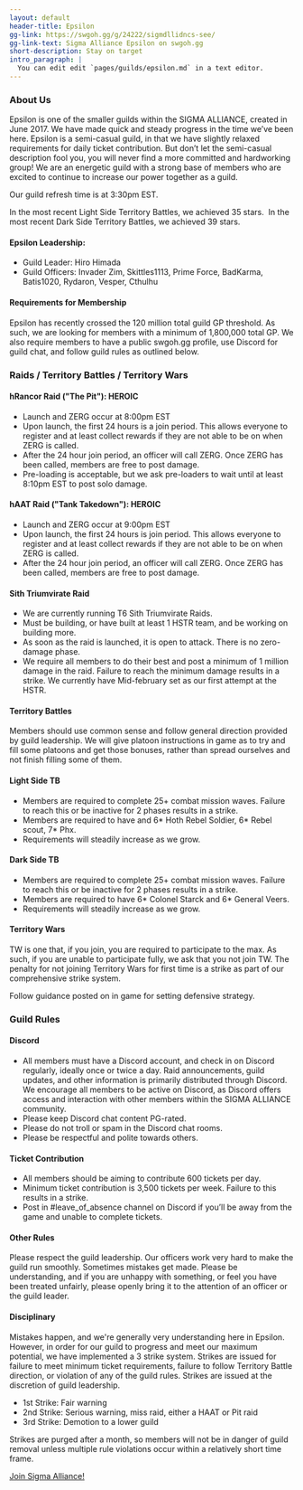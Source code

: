 ```yaml
---
layout: default
header-title: Epsilon
gg-link: https://swgoh.gg/g/24222/sigmdllidncs-see/
gg-link-text: Sigma Alliance Epsilon on swgoh.gg
short-description: Stay on target
intro_paragraph: |
  You can edit edit `pages/guilds/epsilon.md` in a text editor.
---
```


### About Us

Epsilon is one of the smaller guilds within the SIGMA ALLIANCE, created in June 2017. We have made quick and steady progress in the time we’ve been here. Epsilon is a semi-casual guild, in that we have slightly relaxed requirements for daily ticket contribution. But don’t let the semi-casual description fool you, you will never find a more committed and hardworking group! We are an energetic guild with a strong base of members who are excited to continue to increase our power together as a guild.

Our guild refresh time is at 3:30pm EST. 

In the most recent Light Side Territory Battles, we achieved 35 stars.  In the most recent Dark Side Territory Battles, we achieved 39 stars.  

#### Epsilon Leadership:

* Guild Leader: Hiro Himada
* Guild Officers: Invader Zim, Skittles1113, Prime Force, BadKarma, Batis1020, Rydaron, Vesper, Cthulhu

#### Requirements for Membership

Epsilon has recently crossed the 120 million total guild GP threshold. As such, we are looking for members with a minimum of 1,800,000 total GP. We also require members to have a public swgoh.gg profile, use Discord for guild chat, and follow guild rules as outlined below.


### Raids / Territory Battles / Territory Wars

#### hRancor Raid ("The Pit"): HEROIC


* Launch and ZERG occur at 8:00pm EST
* Upon launch, the first 24 hours is a join period.  This allows everyone to register and at least collect rewards if they are not able to be on when ZERG is called.
* After the 24 hour join period, an officer will call ZERG. Once ZERG has been called, members are free to post damage.
* Pre-loading is acceptable, but we ask pre-loaders to wait until at least 8:10pm EST to post solo damage.

#### hAAT Raid ("Tank Takedown"): HEROIC

* Launch and ZERG occur at 9:00pm EST
* Upon launch, the first 24 hours is join period. This allows everyone to register and at least collect rewards if they are not able to be on when ZERG is called.
* After the 24 hour join period, an officer will call ZERG. Once ZERG has been called, members are free to post damage.

#### Sith Triumvirate Raid

* We are currently running T6 Sith Triumvirate Raids.
* Must be building, or have built at least 1 HSTR team, and be working on building more.
* As soon as the raid is launched, it is open to attack. There is no zero-damage phase.
* We require all members to do their best and post a minimum of 1 million damage in the raid. Failure to reach the minimum damage results in a strike. We currently have Mid-february set as our first attempt at the HSTR.

#### Territory Battles

Members should use common sense and follow general direction provided by guild leadership. We will give platoon instructions in game as to try and fill some platoons and get those bonuses, rather than spread ourselves and not finish filling some of them.

#### Light Side TB

* Members are required to complete 25+ combat mission waves.  Failure to reach this or be inactive for 2 phases results in a strike.
* Members are required to have and 6* Hoth Rebel Soldier, 6* Rebel scout, 7* Phx.
* Requirements will steadily increase as we grow.

#### Dark Side TB

* Members are required to complete 25+ combat mission waves. Failure to reach this or be inactive for 2 phases results in a strike.
* Members are required to have 6* Colonel Starck and 6* General Veers.
* Requirements will steadily increase as we grow.


#### Territory Wars

TW is one that, if you join, you are required to participate to the max.  As such, if you are unable to participate fully, we ask that you not join TW. The penalty for not joining Territory Wars for first time is a strike as part of our comprehensive strike system.

Follow guidance posted on in game for setting defensive strategy.

### Guild Rules


#### Discord

* All members must have a Discord account, and check in on Discord regularly, ideally once or twice a day. Raid announcements, guild updates, and other information is primarily distributed through Discord. We encourage all members to be active on Discord, as Discord offers access and interaction with other members within the SIGMA ALLIANCE community.
* Please keep Discord chat content PG-rated.
* Please do not troll or spam in the Discord chat rooms.
* Please be respectful and polite towards others.

#### Ticket Contribution

* All members should be aiming to contribute 600 tickets per day.
* Minimum ticket contribution is 3,500 tickets per week. Failure to this results in a strike.
* Post in #leave_of_absence channel on Discord if you’ll be away from the game and unable to complete tickets.

#### Other Rules

Please respect the guild leadership. Our officers work very hard to make the guild run smoothly. Sometimes mistakes get made. Please be understanding, and if you are unhappy with something, or feel you have been treated unfairly, please openly bring it to the attention of an officer or the guild leader.

#### Disciplinary

Mistakes happen, and we're generally very understanding here in Epsilon. However, in order for our guild to progress and meet our maximum potential, we have implemented a 3 strike system. Strikes are issued for failure to meet minimum ticket requirements, failure to follow Territory Battle direction, or violation of any of the guild rules. Strikes are issued at the discretion of guild leadership.

* 1st Strike: Fair warning
* 2nd Strike: Serious warning, miss raid, either a HAAT or Pit raid
* 3rd Strike: Demotion to a lower guild

Strikes are purged after a month, so members will not be in danger of guild removal unless multiple rule violations occur within a relatively short time frame.  


[Join Sigma Alliance!](https://discord.gg/V33Kfaj)
